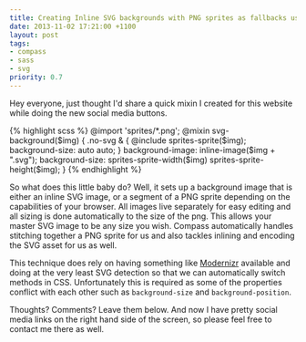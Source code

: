 ```yaml
---
title: Creating Inline SVG backgrounds with PNG sprites as fallbacks using Compass
date: 2013-11-02 17:21:00 +1100
layout: post
tags:
- compass
- sass
- svg
priority: 0.7
---
```


Hey everyone, just thought I'd share a quick mixin I created for this website while doing the new social media buttons.

{% highlight scss %}
@import 'sprites/*.png';
@mixin svg-background($img) {
  .no-svg & {
    @include sprites-sprite($img);
    background-size: auto auto;
  }
  background-image: inline-image($img + ".svg");
  background-size: sprites-sprite-width($img) sprites-sprite-height($img);
}
{% endhighlight %}

So what does this little baby do? Well, it sets up a background image that is either an inline SVG image, or a segment
of a PNG sprite depending on the capabilities of your browser. All images live separately for easy editing and all
sizing is done automatically to the size of the png. This allows your master SVG image to be any size you wish. Compass
automatically handles stitching together a PNG sprite for us and also tackles inlining and encoding the SVG asset for
us as well.

This technique does rely on having something like [Modernizr][modernizr] available and doing at the very least SVG
detection so that we can automatically switch methods in CSS. Unfortunately this is required as some of the properties
conflict with each other such as `background-size` and `background-position`.

Thoughts? Comments? Leave them below. And now I have pretty social media links on the right hand side of the screen, so
please feel free to contact me there as well.

  [modernizr]: http://modernizr.com/
